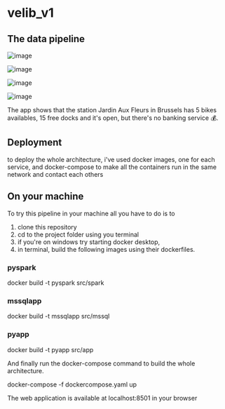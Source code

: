 # velib_v1

## The data pipeline

![image](https://user-images.githubusercontent.com/51215027/227733027-650cadf6-cc61-4712-ab7a-71f4dae02949.png)

![image](https://user-images.githubusercontent.com/51215027/227733343-a770d829-fe5d-4af3-b99a-e724adbecc99.png)

![image](https://user-images.githubusercontent.com/51215027/227733351-dd032eda-0020-4bc6-a062-32b512b17552.png)

![image](https://user-images.githubusercontent.com/51215027/227733356-0fe99884-701a-4d9d-a553-c9ef1dd885ec.png)


The app shows that the station Jardin Aux Fleurs in Brussels has 5 bikes availables, 15 free docks and it's open, but there's no banking service 💰.

## Deployment
to deploy the whole architecture, i've used docker images, one for each service, and docker-compose to make all the containers run in the same network and contact each others

## On your machine
To try this pipeline in your machine all you have to do is to
1) clone this repository
2) cd to the project folder using you terminal
3) if you're on windows try starting docker desktop,
4) in terminal, build the following images using their dockerfiles.

### pyspark
docker build -t pyspark src/spark

### mssqlapp
docker build -t mssqlapp src/mssql

### pyapp
docker build -t pyapp src/app


And finally run the docker-compose command to build the whole architecture.

docker-compose -f dockercompose.yaml up

The web application is available at localhost:8501 in your browser
